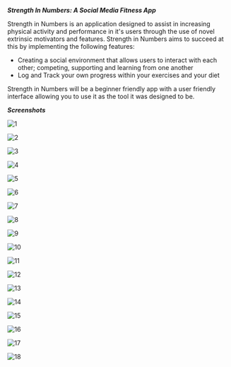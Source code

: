 ***Strength In Numbers: A Social Media Fitness App***

Strength in Numbers is an application designed to assist in increasing physical activity and performance in it's users through the use of novel extrinsic motivators and features.
Strength in Numbers aims to succeed at this by implementing the following features:
- Creating a social environment that allows users to interact with each other; competing, supporting and learning from one another
- Log and Track your own progress within your exercises and your diet

Strength in Numbers will be a beginner friendly app with a user friendly interface allowing you to use it as the tool it was designed to be.







***Screenshots***

![1](https://user-images.githubusercontent.com/55839037/165779675-409cadea-2227-43c7-8c25-27f9822fd31b.jpg)

![2](https://user-images.githubusercontent.com/55839037/165779723-7b1d5c20-56ca-4487-9d31-4dde0552abf0.jpg)

![3](https://user-images.githubusercontent.com/55839037/165780527-fb824e43-bb1a-479c-b210-5f27c051659e.jpg)

![4](https://user-images.githubusercontent.com/55839037/165780539-7774349f-7ac8-4ee0-8172-beb1e43aec42.jpg)

![5](https://user-images.githubusercontent.com/55839037/165780548-ecf1bf6a-83e7-4181-9d90-ad76c1bb6cdc.jpg)

![6](https://user-images.githubusercontent.com/55839037/165780560-3deff7eb-0453-44b7-81fc-4ece8a064e1c.jpg)

![7](https://user-images.githubusercontent.com/55839037/165780579-e0e315d9-1356-4726-aa7a-c8e03388c059.jpg)

![8](https://user-images.githubusercontent.com/55839037/165780590-c6222be0-f2be-4dd0-b129-c3fd870163ac.jpg)

![9](https://user-images.githubusercontent.com/55839037/165780602-f955ef9e-dc12-4b3b-9dc6-6affea389371.jpg)

![10](https://user-images.githubusercontent.com/55839037/165780637-acb86636-3ad7-49e9-b287-fdeb2e363fb8.jpg)

![11](https://user-images.githubusercontent.com/55839037/165780670-0095a659-137b-4738-bba8-e807bf05135c.jpg)

![12](https://user-images.githubusercontent.com/55839037/165780685-35526a09-e94b-4967-96e8-51cc19f5963d.jpg)

![13](https://user-images.githubusercontent.com/55839037/165780697-ad1f6aa7-60a4-47dd-a55b-b987d2ebd78e.jpg)

![14](https://user-images.githubusercontent.com/55839037/165780705-0353a790-fb63-4977-9807-4fd5d2b0f763.jpg)

![15](https://user-images.githubusercontent.com/55839037/165780715-fb2fb1be-14c7-4a5b-b0dc-c98cde41ceff.jpg)

![16](https://user-images.githubusercontent.com/55839037/165780740-c15daf20-609a-4e46-86d0-42c5b3a4f759.jpg)

![17](https://user-images.githubusercontent.com/55839037/165780748-51d5b7ef-417c-4d20-8f03-4b0b05ff4f16.jpg)

![18](https://user-images.githubusercontent.com/55839037/165780761-4aa8482f-a858-43d1-97fc-97e7a21e7539.jpg)


